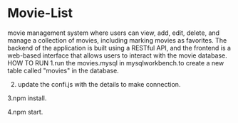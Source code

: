 # Movie-List
movie management system where users can view, add, edit, delete, and manage a collection of movies, including marking movies as favorites. The backend of the application is built using a RESTful API, and the frontend is a web-based interface that allows users to interact with the movie database.
HOW TO RUN 
1.run the movies.mysql in mysqlworkbench.to create a new table called "movies" in the database.

2. update the confi.js with the details to make connection.
   
3.npm install.

4.npm start.
